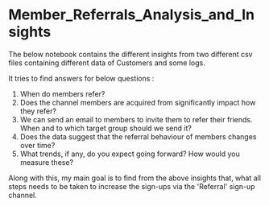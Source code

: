 # Member_Referrals_Analysis_and_Insights
The below notebook contains the different insights from two different csv files containing different data of Customers and some logs. 

It tries to find answers for below questions :  
1. When do members refer?  
2. Does the channel members are acquired from significantly impact how they refer?  
3. We can send an email to members to invite them to refer their friends. When and to which target group should we send it?  
4. Does the data suggest that the referral behaviour of members changes over time? 
5. What trends, if any, do you expect going forward? How would you measure these?  

Along with this, my main goal is to find from the above insights that, what all steps needs to be taken to increase the sign-ups via the 
'Referral' sign-up channel.
